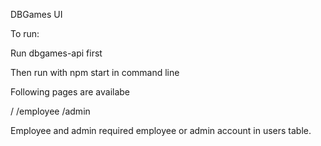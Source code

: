 DBGames UI

To run:

Run dbgames-api first

Then run with npm start in command line

Following pages are availabe

/
/employee
/admin

Employee and admin required employee or admin account in users table.
